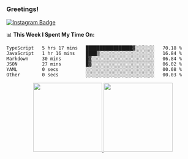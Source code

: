 ### Greetings!
<!--[![Linkedin Badge](https://img.shields.io/badge/-LinkedIn-0e76a8?style=flat-square&logo=Linkedin&logoColor=white)](https://linkedin.com/in/gapur-kassym)
[![Website Badge](https://img.shields.io/badge/Website-3b5998?style=flat-square&logo=google-chrome&logoColor=white)](https://gkassym.netlify.app)
[![Twitter Badge](https://img.shields.io/badge/-Twitter-00acee?style=flat-square&logo=Twitter&logoColor=white)](https://twitter.com/GKassym)-->
[![Instagram Badge](https://img.shields.io/badge/-Instagram-e4405f?style=flat-square&logo=Instagram&logoColor=white)](https://instagram.com/iago.srios/)
<!--[![Medium Badge](https://img.shields.io/badge/medium-%2312100E.svg?&style=for-square&logo=medium&logoColor=white)](https://gapur-kassym.medium.com/)
[![Telegram Badge](https://img.shields.io/badge/-Telegram-0088cc?style=flat-square&logo=Telegram&logoColor=white)](https://t.me/GKassym)-->

<!--
**iago-r/iago-r** is a ✨ _special_ ✨ repository because its `README.md` (this file) appears on your GitHub profile.

Here are some ideas to get you started:

- 🔭 I’m currently working on ...
- 🌱 I’m currently learning ...
- 👯 I’m looking to collaborate on ...
- 🤔 I’m looking for help with ...
- 💬 Ask me about ...
- 📫 How to reach me: ...
- 😄 Pronouns: ...
- ⚡ Fun fact: ...
-->

📊 **This Week I Spent My Time On:**
<!--START_SECTION:waka-->

```text
TypeScript   5 hrs 17 mins   █████████████████▓░░░░░░░   70.18 %
JavaScript   1 hr 16 mins    ████▒░░░░░░░░░░░░░░░░░░░░   16.84 %
Markdown     30 mins         █▓░░░░░░░░░░░░░░░░░░░░░░░   06.84 %
JSON         27 mins         █▓░░░░░░░░░░░░░░░░░░░░░░░   06.02 %
YAML         0 secs          ░░░░░░░░░░░░░░░░░░░░░░░░░   00.08 %
Other        0 secs          ░░░░░░░░░░░░░░░░░░░░░░░░░   00.03 %
```

<!--END_SECTION:waka-->


<div align="center">
  <a href="https://github.com/iago-r">
  <img height="180em" src="https://github-readme-stats.vercel.app/api?username=iago-r&show_icons=true&theme=ayu-mirage&include_all_commits=true&count_private=false&bg_color=#000000'"/>
  <img height="180em" src="https://github-readme-stats.vercel.app/api/top-langs/?username=iago-r&layout=compact&langs_count=7&theme=ayu-mirage"/>
</div>
